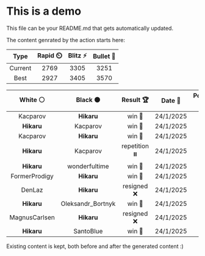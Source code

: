 # This is a demo

This file can be your README.md that gets automatically updated.

The content genrated by the action starts here:

<!--START_SECTION:chessStats-->
<!-- Automatically generated with https://github.com/Balastrong/chess-stats-action -->

| Type | Rapid ⏲️ | Blitz ⚡ | Bullet 🔫 |
|:---:|:---:|:---:|:---:|
| Current | 2769 | 3305 | 3251 |
| Best | 2927 | 3405 | 3570 |

| White ⚪ | Black ⚫ | Result 🏆 | Date 📅 | Position 🗺️ | Type 🕕 |
|:---:|:---:|:---:|:---:|:---:|:---:|
| Kacparov | **Hikaru** | win 🥇 | 24/1/2025 | <a href="http://www.ee.unb.ca/cgi-bin/tervo/fen.pl?select=6k1/4pp2/3p1bp1/2qP4/p1P1K3/P2Q4/Br4R1/8 w - - 4 44">Link</a> | Blitz |
| **Hikaru** | Kacparov | win 🥇 | 24/1/2025 | <a href="http://www.ee.unb.ca/cgi-bin/tervo/fen.pl?select=1r2n1r1/kp2bqp1/p3p1N1/B1p1Pp2/2P2P2/1R1P1QPp/P6P/1R4K1 b - - 5 28">Link</a> | Blitz |
| Kacparov | **Hikaru** | win 🥇 | 24/1/2025 | <a href="http://www.ee.unb.ca/cgi-bin/tervo/fen.pl?select=8/8/8/3B4/6K1/4n1p1/5k2/8 w - - 36 93">Link</a> | Blitz |
| **Hikaru** | Kacparov | repetition ⏸️ | 24/1/2025 | <a href="http://www.ee.unb.ca/cgi-bin/tervo/fen.pl?select=8/1p2kp2/2b3p1/2P2P2/3KBn1P/4N3/8/8 b - - 10 54">Link</a> | Blitz |
| **Hikaru** | wonderfultime | win 🥇 | 24/1/2025 | <a href="http://www.ee.unb.ca/cgi-bin/tervo/fen.pl?select=b2nr1k1/p2pp1Rp/1pq5/2p2n2/2P5/1P2P3/P1QPKP2/BB1N4 b - - 0 13">Link</a> | Blitz |
| FormerProdigy | **Hikaru** | win 🥇 | 24/1/2025 | <a href="http://www.ee.unb.ca/cgi-bin/tervo/fen.pl?select=8/kp5p/3RP1p1/1p3p2/8/6P1/b2r4/1K6 w - - 1 36">Link</a> | Blitz |
| DenLaz | **Hikaru** | resigned ❌ | 24/1/2025 | <a href="http://www.ee.unb.ca/cgi-bin/tervo/fen.pl?select=2Q1k3/5qp1/p7/1p6/2P1P3/1P1P2p1/P5K1/8 b - - 2 39">Link</a> | Blitz |
| **Hikaru** | Oleksandr_Bortnyk | win 🥇 | 24/1/2025 | <a href="http://www.ee.unb.ca/cgi-bin/tervo/fen.pl?select=2r1k2Q/2q1pr1p/1pn1p1p1/8/2P1N3/Pp3R2/4PP1P/3RK3 b Q - 1 20">Link</a> | Blitz |
| MagnusCarlsen | **Hikaru** | resigned ❌ | 24/1/2025 | <a href="http://www.ee.unb.ca/cgi-bin/tervo/fen.pl?select=8/8/3b4/5KB1/4P1N1/3k4/8/8 b - - 18 65">Link</a> | Blitz |
| **Hikaru** | SantoBlue | win 🥇 | 24/1/2025 | <a href="http://www.ee.unb.ca/cgi-bin/tervo/fen.pl?select=1rkn1r2/2pQR2p/p2n2p1/p7/3P4/1bP3P1/1P4BP/1K1R2B1 b - - 0 28">Link</a> | Blitz |

<!--END_SECTION:chessStats-->

Existing content is kept, both before and after the generated content :)
